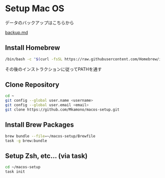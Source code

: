 # Setup Mac OS

データのバックアップはこちらから

[backup.md](./docs/backup.md)

## Install Homebrew

```bash
/bin/bash -c "$(curl -fsSL https://raw.githubusercontent.com/Homebrew/install/HEAD/install.sh)"
```

その後のインストラクションに従ってPATHを通す

## Clone Repository

```bash
cd ~
git config --global user.name <username>
git config --global user.email <email>
git clone https://github.com/Mkamono/macos-setup.git
```

## Install Brew Packages

```bash
brew bundle --file=~/macos-setup/Brewfile
task -g brew:bundle
```

## Setup Zsh, etc... (via task)

```bash
cd ~/macos-setup
task init
```
